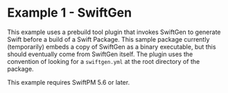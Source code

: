# Example 1 - SwiftGen

This example uses a prebuild tool plugin that invokes SwiftGen to generate Swift before a build of a Swift Package. This sample package currently (temporarily) embeds a copy of SwiftGen as a binary executable, but this should eventually come from SwiftGen itself. The plugin uses the convention of looking for a `swiftgen.yml` at the root directory of the package.

This example requires SwiftPM 5.6 or later.